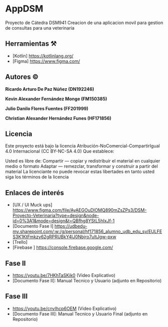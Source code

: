 # AppDSM
Proyecto de Cátedra DSM941 Creacion de una aplicacion movil para gestion de consultas para una veterinaria

## Herramientas ⚒️

* [Kotlin] https://kotlinlang.org/
* [Figma] https://www.figma.com/

## Autores ©️

**Ricardo Arturo De Paz Núñez (DN192246)**

**Kevin Alexander Fernández Monge (FM150385)**

**Julio Danilo Flores Fuentes (FF201999)**

**Christian Alexander Hernández Funes (HF171856)**

## Licencia 

Este proyecto está bajo la licencia Atribución-NoComercial-CompartirIgual 4.0 Internacional (CC BY-NC-SA 4.0)
Que establece:

Usted es libre de:
Compartir — copiar y redistribuir el material en cualquier medio o formato
Adaptar — remezclar, transformar y construir a partir del material
La licenciante no puede revocar estas libertades en tanto usted siga los términos de la licencia

## Enlaces de interés 
* [UX / UI Muck ups] https://www.figma.com/file/AyAEGOuDlOMQ890mZsZPs3/DSM-Proyecto-Veterinaria?type=design&node-id=0%3A1&mode=design&t=QBfhg8YStL5hIxJf-1
* [Documento Fase I]  https://udbedu-my.sharepoint.com/:w:/g/personal/hf171856_alumno_udb_edu_sv/EULFES3K1KtFmkzy62gRPRUBkY4lJ0Nbjro7ultJgw-pxw
* [Trello]
* [Firebase ] https://console.firebase.google.com/

## Fase II

* https://youtu.be/7HKhTaSKik0 (Video Explicativo)
* [Documento Fase II]: Manual Tecnico y Usuario (adjunto en Repositorio)

## Fase III

* https://youtu.be/cnvIhcp6OEM (Video Explicativo)
* [Documento Fase III]: Manual Tecnico y Usuario Final (adjunto en Repositorio)
